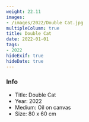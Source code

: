 ```yaml
---
weight: 22.11
images:
- /images/2022/Double Cat.jpg
multipleColumn: true
title: Double Cat
date: 2022-01-01
tags:
- 2022
hideExif: true
hideDate: true
---
```


### Info

- Title: Double Cat
- Year: 2022
- Medium: Oil on canvas
- Size: 80 x 60 cm
